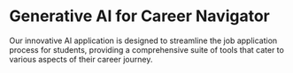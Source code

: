 # Generative AI for Career Navigator
Our innovative AI application is designed to streamline the job application process for students, providing a comprehensive suite of tools that cater to various aspects of their career journey.
